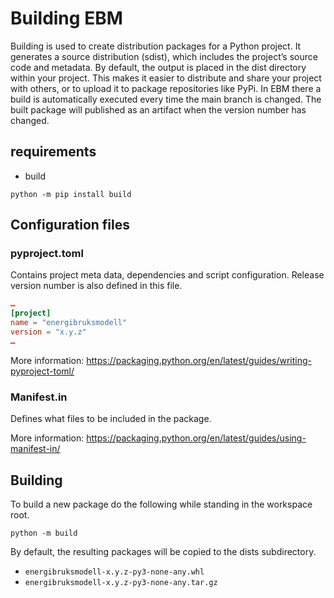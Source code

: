 # Building EBM

Building is used to create distribution packages for a Python project. It generates a source distribution (sdist), 
which includes the project’s source code and metadata. By default, the output is placed in the dist directory within your project. 
This makes it easier to distribute and share your project with others, or to upload it to package repositories like PyPi. 
In EBM there a build is automatically executed every time the main branch is changed. The built package will published as
an artifact when the version number has changed.

## requirements
- build
    
```console
python -m pip install build  
```

## Configuration files

### pyproject.toml
Contains project meta data, dependencies and script configuration. Release version number is also defined in this file.

```toml
…
[project]
name = "energibruksmodell"
version = "x.y.z"
…
```

More information: https://packaging.python.org/en/latest/guides/writing-pyproject-toml/

### Manifest.in
Defines what files to be included in the package. 

More information: https://packaging.python.org/en/latest/guides/using-manifest-in/
## Building

To build a new package do the following while standing in the workspace root.
```shell
python -m build
```
By default, the resulting packages will be copied to the dists subdirectory. 
 - `energibruksmodell-x.y.z-py3-none-any.whl`
 - `energibruksmodell-x.y.z-py3-none-any.tar.gz`


